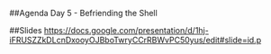 ##Agenda Day 5 - Befriending the Shell

##Slides https://docs.google.com/presentation/d/1hj-iFRUSZZkDLcnDxooyOJBboTwryCCrRBWvPC50yus/edit#slide=id.p

